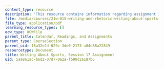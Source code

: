 ```yaml
---
content_type: resource
description: 'This resource contains information regarding assignment 17. '
file: /media/courses/21w-015-writing-and-rhetoric-writing-about-sports-fall-2013/5aa861acb6d207d70a2afb90d2a187b5_MIT21W_015F13_Assignment17.pdf
file_type: application/pdf
learning_resource_types: []
ocw_type: OCWFile
parent_title: Calendar, Readings, and Assignments
parent_type: CourseSection
parent_uid: 18a32e2d-629c-3de0-2173-a04e88a22849
resourcetype: Document
title: Writing About Sports, Session 17 Assignment
uid: 5aa861ac-b6d2-07d7-0a2a-fb90d2a187b5
---
```

